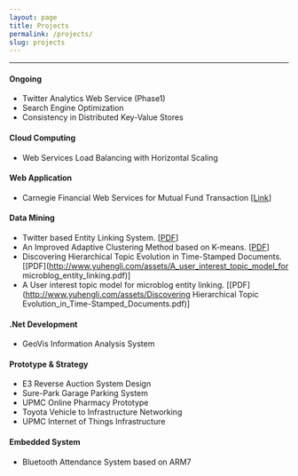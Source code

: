 ```yaml
---
layout: page
title: Projects
permalink: /projects/
slug: projects
---
```

----------


#### Ongoing

* Twitter Analytics Web Service (Phase1)
* Search Engine Optimization
* Consistency in Distributed Key-Value Stores

#### Cloud Computing
* Web Services Load Balancing with Horizontal Scaling

#### Web Application
* Carnegie Financial Web Services for Mutual Fund Transaction [[Link](http://cfsenvironment.pmymaat6rx.us-west-2.elasticbeanstalk.com/)]

#### Data Mining

* Twitter based Entity Linking System. [[PDF](https://s3.amazonaws.com/yuhengbucket/papers/HEL.pdf)]
* An Improved Adaptive Clustering Method based on K-means. [[PDF](http://www.yuhengli.com/assets/Clustering_Research_Based_on_Temporal_and_Spatial_Attributes_of_Data.pdf)]
* Discovering Hierarchical Topic Evolution in Time-Stamped Documents. [[PDF](http://www.yuhengli.com/assets/A_user_interest_topic_model_for microblog_entity_linking.pdf)]
* A User interest topic model for microblog entity linking. [[PDF](http://www.yuhengli.com/assets/Discovering Hierarchical Topic Evolution_in_Time-Stamped_Documents.pdf)]

#### .Net Development
* GeoVis Information Analysis System

#### Prototype & Strategy
* E3 Reverse Auction System Design
* Sure-Park Garage Parking System
* UPMC Online Pharmacy Prototype
* Toyota Vehicle to Infrastructure Networking
* UPMC Internet of Things Infrastructure

#### Embedded System
* Bluetooth Attendance System based on ARM7






